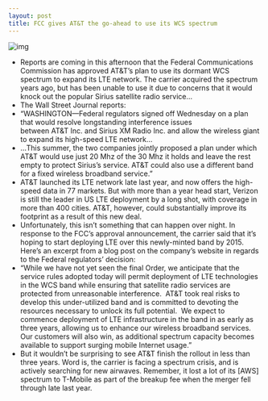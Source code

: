 ```yaml
---
layout: post
title: FCC gives AT&T the go-ahead to use its WCS spectrum
---
```

![img](http://media.idownloadblog.com/wp-content/uploads/2011/10/att-e1323198960972.jpg)
* Reports are coming in this afternoon that the Federal Communications Commission has approved AT&T’s plan to use its dormant WCS spectrum to expand its LTE network. The carrier acquired the spectrum years ago, but has been unable to use it due to concerns that it would knock out the popular Sirius satellite radio service…
* The Wall Street Journal reports:
* “WASHINGTON—Federal regulators signed off Wednesday on a plan that would resolve longstanding interference issues between AT&T Inc. and Sirius XM Radio Inc. and allow the wireless giant to expand its high-speed LTE network…
* …This summer, the two companies jointly proposed a plan under which AT&T would use just 20 Mhz of the 30 Mhz it holds and leave the rest empty to protect Sirius’s service. AT&T could also use a different band for a fixed wireless broadband service.”
* AT&T launched its LTE network late last year, and now offers the high-speed data in 77 markets. But with more than a year head start, Verizon is still the leader in US LTE deployment by a long shot, with coverage in more than 400 cities. AT&T, however, could substantially improve its footprint as a result of this new deal.
* Unfortunately, this isn’t something that can happen over night. In response to the FCC’s approval announcement, the carrier said that it’s hoping to start deploying LTE over this newly-minted band by 2015. Here’s an excerpt from a blog post on the company’s website in regards to the Federal regulators’ decision:
* “While we have not yet seen the final Order, we anticipate that the service rules adopted today will permit deployment of LTE technologies in the WCS band while ensuring that satellite radio services are protected from unreasonable interference.  AT&T took real risks to develop this under-utilized band and is committed to devoting the resources necessary to unlock its full potential.  We expect to commence deployment of LTE infrastructure in the band in as early as three years, allowing us to enhance our wireless broadband services.  Our customers will also win, as additional spectrum capacity becomes available to support surging mobile Internet usage.”
* But it wouldn’t be surprising to see AT&T finish the rollout in less than three years. Word is, the carrier is facing a spectrum crisis, and is actively searching for new airwaves. Remember, it lost a lot of its [AWS] spectrum to T-Mobile as part of the breakup fee when the merger fell through late last year.

